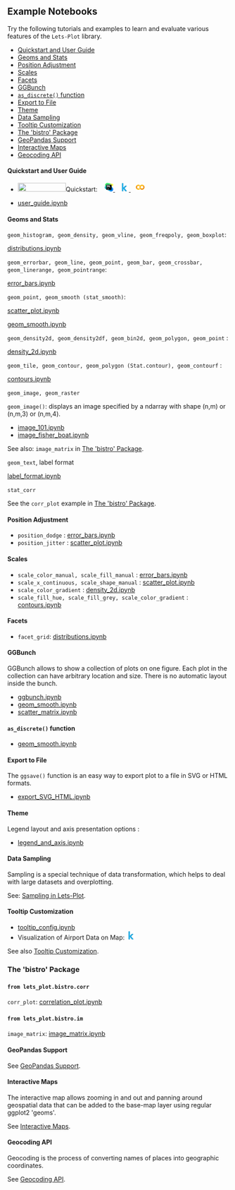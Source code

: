 ## Example Notebooks

Try the following tutorials and examples to learn and evaluate various features of the `Lets-Plot` library.

- [Quickstart and User Guide](#quickstart)
- [Geoms and Stats](#geoms_n_stats)
- [Position Adjustment](#pos)
- [Scales](#scales)
- [Facets](#facets)
- [GGBunch](#ggbunch)
- [`as_discrete()` function](#as_discrete)
- [Export to File](#export)
- [Theme](#theme)
- [Data Sampling](#sampling)
- [Tooltip Customization](#tooltip)
- [The 'bistro' Package](#bistro)
- [GeoPandas Support](#geopandas)
- [Interactive Maps](#livemap)
- [Geocoding API](#geocoding)



<a id="quickstart"></a>
#### Quickstart and User Guide

- Quickstart: 
            <a href="https://nbviewer.jupyter.org/github/JetBrains/lets-plot/blob/master/docs/examples/jupyter-notebooks/quickstart.ipynb"> 
                <img src="https://raw.githubusercontent.com/jupyter/design/master/logos/Badges/nbviewer_badge.png" width="109" height="20" align="left">
            </a>
            <span>&nbsp;&nbsp;</span>
            <a href="https://view.datalore.io/notebook/Zzg9EVS6i16ELQo3arzWsP" title="View in Datalore"> 
                <img src="https://raw.githubusercontent.com/JetBrains/lets-plot/master/docs/examples/images/logo_datalore.svg" width="20" height="20">
            </a>
            <span>&nbsp;&nbsp;</span>
            <a href="https://www.kaggle.com/alshan/lets-plot-quickstart" title="View at Kaggle"> 
                <img src="https://raw.githubusercontent.com/JetBrains/lets-plot/master/docs/examples/images/logo_kaggle.svg" width="20" height="20">
            </a>
            <span>&nbsp;&nbsp;</span>
            <a href="https://colab.research.google.com/drive/1uYYZcG0g0kP4lJdPkpWB8aBS96ioDii2?usp=sharing" title="View at Colab"> 
                <img src="https://raw.githubusercontent.com/JetBrains/lets-plot/master/docs/examples/images/logo_colab.svg" width="20" height="20">
            </a>

- [user_guide.ipynb](https://nbviewer.jupyter.org/github/JetBrains/lets-plot/blob/master/docs/guide/user_guide.ipynb)


<a id="geoms_n_stats"></a>
#### Geoms and Stats

`geom_histogram, geom_density, geom_vline, geom_freqpoly, geom_boxplot`:

[distributions.ipynb](https://nbviewer.jupyter.org/github/JetBrains/lets-plot/blob/master/docs/examples/jupyter-notebooks/distributions.ipynb)

`geom_errorbar, geom_line, geom_point, geom_bar, geom_crossbar, geom_linerange, geom_pointrange`:

[error_bars.ipynb](https://nbviewer.jupyter.org/github/JetBrains/lets-plot/blob/master/docs/examples/jupyter-notebooks/error_bars.ipynb)

`geom_point, geom_smooth (stat_smooth)`:

[scatter_plot.ipynb](https://nbviewer.jupyter.org/github/JetBrains/lets-plot/blob/master/docs/examples/jupyter-notebooks/scatter_plot.ipynb)

[geom_smooth.ipynb](https://nbviewer.jupyter.org/github/JetBrains/lets-plot/blob/master/docs/examples/jupyter-notebooks/geom_smooth.ipynb) 

`geom_density2d, geom_density2df, geom_bin2d, geom_polygon, geom_point` :

[density_2d.ipynb](https://nbviewer.jupyter.org/github/JetBrains/lets-plot/blob/master/docs/examples/jupyter-notebooks/density_2d.ipynb)

`geom_tile, geom_contour, geom_polygon (Stat.contour), geom_contourf` :

[contours.ipynb](https://nbviewer.jupyter.org/github/JetBrains/lets-plot/blob/master/docs/examples/jupyter-notebooks/contours.ipynb)

`geom_image, geom_raster`

`geom_image()`: displays an image specified by a ndarray with shape (n,m) or (n,m,3) or (n,m,4).

* [image_101.ipynb](https://nbviewer.jupyter.org/github/JetBrains/lets-plot/blob/master/docs/examples/jupyter-notebooks/image_101.ipynb)
* [image_fisher_boat.ipynb](https://nbviewer.jupyter.org/github/JetBrains/lets-plot/blob/master/docs/examples/jupyter-notebooks/image_fisher_boat.ipynb)

See also: `image_matrix` in [The 'bistro' Package](#bistro).

`geom_text`, label format

[label_format.ipynb](https://nbviewer.jupyter.org/github/JetBrains/lets-plot/blob/master/docs/examples/jupyter-notebooks/label_format.ipynb)

`stat_corr`

See the `corr_plot` example in [The 'bistro' Package](#bistro).
 

<a id="pos"></a>
#### Position Adjustment

* `position_dodge` : [error_bars.ipynb](https://nbviewer.jupyter.org/github/JetBrains/lets-plot/blob/master/docs/examples/jupyter-notebooks/error_bars.ipynb)
* `position_jitter` : [scatter_plot.ipynb](https://nbviewer.jupyter.org/github/JetBrains/lets-plot/blob/master/docs/examples/jupyter-notebooks/scatter_plot.ipynb)


<a id="scales"></a>
#### Scales

* `scale_color_manual, scale_fill_manual` :
 [error_bars.ipynb](https://nbviewer.jupyter.org/github/JetBrains/lets-plot/blob/master/docs/examples/jupyter-notebooks/error_bars.ipynb)
* `scale_x_continuous, scale_shape_manual` :
 [scatter_plot.ipynb](https://nbviewer.jupyter.org/github/JetBrains/lets-plot/blob/master/docs/examples/jupyter-notebooks/scatter_plot.ipynb)
* `scale_color_gradient` : [density_2d.ipynb](https://nbviewer.jupyter.org/github/JetBrains/lets-plot/blob/master/docs/examples/jupyter-notebooks/density_2d.ipynb)
* `scale_fill_hue, scale_fill_grey, scale_color_gradient` : [contours.ipynb](https://nbviewer.jupyter.org/github/JetBrains/lets-plot/blob/master/docs/examples/jupyter-notebooks/contours.ipynb)


<a id="facets"></a>
#### Facets

* `facet_grid`: 
[distributions.ipynb](https://nbviewer.jupyter.org/github/JetBrains/lets-plot/blob/master/docs/examples/jupyter-notebooks/distributions.ipynb)


<a id="ggbunch"></a>
#### GGBunch

GGBunch allows to show a collection of plots on one figure. Each plot in the collection can have arbitrary location and size. There is no automatic layout inside the bunch.

* [ggbunch.ipynb](https://nbviewer.jupyter.org/github/JetBrains/lets-plot/blob/master/docs/examples/jupyter-notebooks/ggbunch.ipynb) 
* [geom_smooth.ipynb](https://nbviewer.jupyter.org/github/JetBrains/lets-plot/blob/master/docs/examples/jupyter-notebooks/geom_smooth.ipynb)
* [scatter_matrix.ipynb](https://nbviewer.jupyter.org/github/JetBrains/lets-plot/blob/master/docs/examples/jupyter-notebooks/scatter_matrix.ipynb) 


<a id="as_discrete"></a>
#### `as_discrete()` function 

* [geom_smooth.ipynb](https://nbviewer.jupyter.org/github/JetBrains/lets-plot/blob/master/docs/examples/jupyter-notebooks/geom_smooth.ipynb) 


<a id="export"></a>
#### Export to File

The `ggsave()` function is an easy way to export plot to a file in SVG or HTML formats.

* [export_SVG_HTML.ipynb](https://nbviewer.jupyter.org/github/JetBrains/lets-plot/blob/master/docs/examples/jupyter-notebooks/export_SVG_HTML.ipynb)


<a id="theme"></a>
#### Theme

Legend layout and axis presentation options : 
 
* [legend_and_axis.ipynb](https://nbviewer.jupyter.org/github/JetBrains/lets-plot/blob/master/docs/examples/jupyter-notebooks/legend_and_axis.ipynb)


<a id="sampling"></a>
#### Data Sampling 

Sampling is a special technique of data transformation, which helps to deal with large datasets and overplotting.

See: [Sampling in Lets-Plot](https://github.com/JetBrains/lets-plot/blob/master/docs/sampling.md).


<a id="tooltip"></a>
#### Tooltip Customization

* [tooltip_config.ipynb](https://nbviewer.jupyter.org/github/JetBrains/lets-plot/blob/master/docs/examples/jupyter-notebooks/tooltip_config.ipynb)
* Visualization of Airport Data on Map: <a href="https://www.kaggle.com/alshan/visualization-of-airport-data-on-map" title="View at Kaggle"> 
                                               <img src="https://raw.githubusercontent.com/JetBrains/lets-plot/master/docs/examples/images/logo_kaggle.svg" width="20" height="20">
                                        </a>
                                        <br>
                                        
                                        
See also [Tooltip Customization](https://github.com/JetBrains/lets-plot/blob/master/docs/tooltips.md).


<a id="bistro"></a>
### The 'bistro' Package

#### `from lets_plot.bistro.corr`

`corr_plot`: [correlation_plot.ipynb](https://nbviewer.jupyter.org/github/JetBrains/lets-plot/blob/master/docs/examples/jupyter-notebooks/correlation_plot.ipynb)

#### `from lets_plot.bistro.im`

`image_matrix`: [image_matrix.ipynb](https://nbviewer.jupyter.org/github/JetBrains/lets-plot/blob/master/docs/examples/jupyter-notebooks/image_matrix.ipynb) 


<a id="geopandas"></a>
#### GeoPandas Support

See [GeoPandas Support](https://github.com/JetBrains/lets-plot/blob/master/docs/geopandas.md). 


<a id="livemap"></a>
#### Interactive Maps 
  
The interactive map allows zooming in and out and panning around geospatial data that can be added to the base-map layer 
using regular ggplot2 'geoms'.

See [Interactive Maps](https://github.com/JetBrains/lets-plot/blob/master/docs/interactive_maps.md). 


<a id="geocoding"></a>
#### Geocoding API

Geocoding is the process of converting names of places into geographic coordinates.

See [Geocoding API](https://github.com/JetBrains/lets-plot/blob/master/docs/geocoding.md). 


